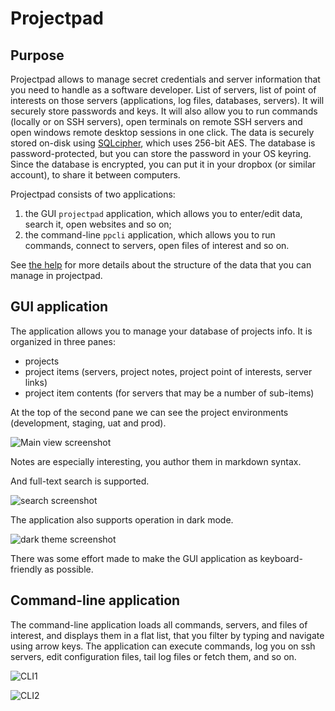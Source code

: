 # Projectpad

## Purpose

Projectpad allows to manage secret credentials and server information that you need to handle as a software developer. List of servers, list of point of interests on those servers (applications, log files, databases, servers). It will securely store passwords and keys. It will also allow you to run commands (locally or on SSH servers), open terminals on remote SSH servers and open windows remote desktop sessions in one click.
The data is securely stored on-disk using [SQLcipher][], which uses 256-bit AES. The database is password-protected, but you can store the password in your OS keyring. Since the database is encrypted, you can put it in your dropbox (or similar account), to share it between computers.

Projectpad consists of two applications:

1. the GUI `projectpad` application, which allows you to enter/edit data, search it, open websites and so on;
2. the command-line `ppcli` application, which allows you to run commands, connect to servers, open files of interest and so on.

See [the help](https://github.com/emmanueltouzery/projectpad2/wiki/Help) for more details about the structure of the data that you can manage in projectpad.

## GUI application

The application allows you to manage your database of projects info. It is organized in three panes:

- projects
- project items (servers, project notes, project point of interests, server links)
- project item contents (for servers that may be a number of sub-items)

At the top of the second pane we can see the project environments (development, staging, uat and prod).

![Main view screenshot](https://raw.githubusercontent.com/wiki/emmanueltouzery/projectpad2/pics/gui1.png)

Notes are especially interesting, you author them in markdown syntax.

And full-text search is supported.

![search screenshot](https://raw.githubusercontent.com/wiki/emmanueltouzery/projectpad2/pics/gui2.png)

The application also supports operation in dark mode.

![dark theme screenshot](https://raw.githubusercontent.com/wiki/emmanueltouzery/projectpad2/pics/gui_dark1.png)

There was some effort made to make the GUI application as keyboard-friendly as possible.

## Command-line application

The command-line application loads all commands, servers, and files of interest, and displays them in a flat list, that you filter by typing and navigate using arrow keys. The application can execute commands, log you on ssh servers, edit configuration files, tail log files or fetch them, and so on.

![CLI1](https://raw.githubusercontent.com/wiki/emmanueltouzery/projectpad2/pics/cli1.svg)

![CLI2](https://raw.githubusercontent.com/wiki/emmanueltouzery/projectpad2/pics/cli2.svg)

[sqlcipher]: https://www.zetetic.net/sqlcipher/
